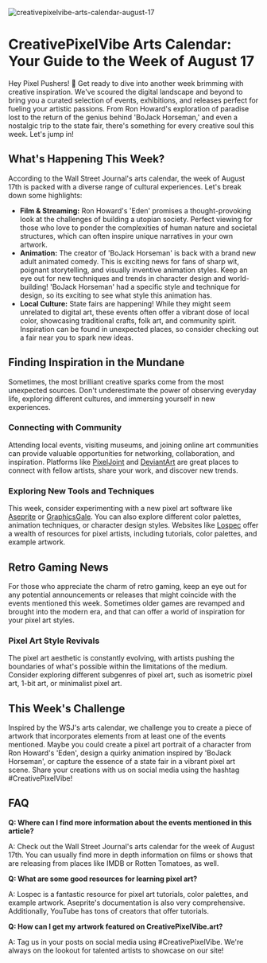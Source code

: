 ![creativepixelvibe-arts-calendar-august-17](https://images.pexels.com/photos/4063550/pexels-photo-4063550.jpeg?auto=compress&cs=tinysrgb&fit=crop&h=627&w=1200)

# CreativePixelVibe Arts Calendar: Your Guide to the Week of August 17

Hey Pixel Pushers! 👋 Get ready to dive into another week brimming with creative inspiration. We've scoured the digital landscape and beyond to bring you a curated selection of events, exhibitions, and releases perfect for fueling your artistic passions. From Ron Howard's exploration of paradise lost to the return of the genius behind 'BoJack Horseman,' and even a nostalgic trip to the state fair, there's something for every creative soul this week. Let's jump in!

## What's Happening This Week?

According to the Wall Street Journal's arts calendar, the week of August 17th is packed with a diverse range of cultural experiences. Let's break down some highlights:

*   **Film & Streaming:** Ron Howard's 'Eden' promises a thought-provoking look at the challenges of building a utopian society. Perfect viewing for those who love to ponder the complexities of human nature and societal structures, which can often inspire unique narratives in your own artwork.
*   **Animation:** The creator of 'BoJack Horseman' is back with a brand new adult animated comedy. This is exciting news for fans of sharp wit, poignant storytelling, and visually inventive animation styles. Keep an eye out for new techniques and trends in character design and world-building! 'BoJack Horseman' had a specific style and technique for design, so its exciting to see what style this animation has.
*   **Local Culture:** State fairs are happening! While they might seem unrelated to digital art, these events often offer a vibrant dose of local color, showcasing traditional crafts, folk art, and community spirit. Inspiration can be found in unexpected places, so consider checking out a fair near you to spark new ideas.

## Finding Inspiration in the Mundane

Sometimes, the most brilliant creative sparks come from the most unexpected sources. Don't underestimate the power of observing everyday life, exploring different cultures, and immersing yourself in new experiences.

### Connecting with Community

Attending local events, visiting museums, and joining online art communities can provide valuable opportunities for networking, collaboration, and inspiration. Platforms like [PixelJoint](https://pixeljoint.com/) and [DeviantArt](https://www.deviantart.com/) are great places to connect with fellow artists, share your work, and discover new trends.

### Exploring New Tools and Techniques

This week, consider experimenting with a new pixel art software like [Aseprite](https://www.aseprite.org/) or [GraphicsGale](https://www.graphicsgale.com/). You can also explore different color palettes, animation techniques, or character design styles. Websites like [Lospec](https://lospec.com/) offer a wealth of resources for pixel artists, including tutorials, color palettes, and example artwork.

## Retro Gaming News

For those who appreciate the charm of retro gaming, keep an eye out for any potential announcements or releases that might coincide with the events mentioned this week. Sometimes older games are revamped and brought into the modern era, and that can offer a world of inspiration for your pixel art styles.

### Pixel Art Style Revivals

The pixel art aesthetic is constantly evolving, with artists pushing the boundaries of what's possible within the limitations of the medium. Consider exploring different subgenres of pixel art, such as isometric pixel art, 1-bit art, or minimalist pixel art.

## This Week's Challenge

Inspired by the WSJ's arts calendar, we challenge you to create a piece of artwork that incorporates elements from at least one of the events mentioned. Maybe you could create a pixel art portrait of a character from Ron Howard's 'Eden', design a quirky animation inspired by 'BoJack Horseman', or capture the essence of a state fair in a vibrant pixel art scene. Share your creations with us on social media using the hashtag #CreativePixelVibe!

## FAQ

**Q: Where can I find more information about the events mentioned in this article?**

A: Check out the Wall Street Journal's arts calendar for the week of August 17th. You can usually find more in depth information on films or shows that are releasing from places like IMDB or Rotten Tomatoes, as well.

**Q: What are some good resources for learning pixel art?**

A: Lospec is a fantastic resource for pixel art tutorials, color palettes, and example artwork. Aseprite's documentation is also very comprehensive. Additionally, YouTube has tons of creators that offer tutorials.

**Q: How can I get my artwork featured on CreativePixelVibe.art?**

A: Tag us in your posts on social media using #CreativePixelVibe. We're always on the lookout for talented artists to showcase on our site!
